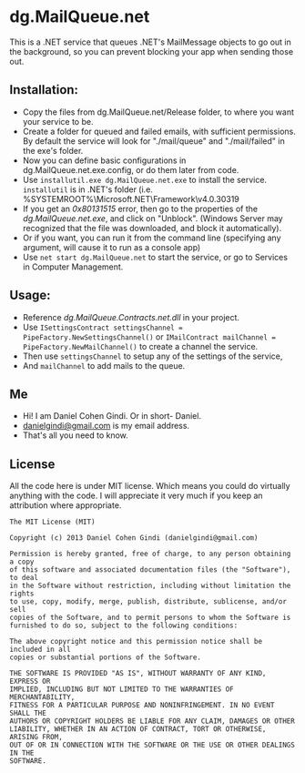 dg.MailQueue.net
================

This is a .NET service that queues .NET's MailMessage objects to go out in the background, 
so you can prevent blocking your app when sending those out.

## Installation:
* Copy the files from dg.MailQueue.net/Release folder, to where you want your service to be.
* Create a folder for queued and failed emails, with sufficient permissions. By default the service will look for "./mail/queue" and "./mail/failed" in the exe's folder.
* Now you can define basic configurations in dg.MailQueue.net.exe.config, or do them later from code.
* Use `installutil.exe dg.MailQueue.net.exe` to install the service. `installutil` is in .NET's folder (i.e. %SYSTEMROOT%\Microsoft.NET\Framework\v4.0.30319
* If you get an *0x80131515* error, then go to the properties of the *dg.MailQueue.net.exe*, and click on "Unblock". (Windows Server may recognized that the file was downloaded, and block it automatically).
* Or if you want, you can run it from the command line (specifying any argument, will cause it to run as a console app)
* Use `net start dg.MailQueue.net` to start the service, or go to Services in Computer Management.

## Usage:
* Reference *dg.MailQueue.Contracts.net.dll* in your project.
* Use `ISettingsContract settingsChannel = PipeFactory.NewSettingsChannel()` or `IMailContract mailChannel = PipeFactory.NewMailChannel()` to create a channel the service.
* Then use `settingsChannel` to setup any of the settings of the service,
* And `mailChannel` to add mails to the queue.

## Me
* Hi! I am Daniel Cohen Gindi. Or in short- Daniel.
* danielgindi@gmail.com is my email address.
* That's all you need to know.

## License

All the code here is under MIT license. Which means you could do virtually anything with the code.
I will appreciate it very much if you keep an attribution where appropriate.

    The MIT License (MIT)
    
    Copyright (c) 2013 Daniel Cohen Gindi (danielgindi@gmail.com)
    
    Permission is hereby granted, free of charge, to any person obtaining a copy
    of this software and associated documentation files (the "Software"), to deal
    in the Software without restriction, including without limitation the rights
    to use, copy, modify, merge, publish, distribute, sublicense, and/or sell
    copies of the Software, and to permit persons to whom the Software is
    furnished to do so, subject to the following conditions:
    
    The above copyright notice and this permission notice shall be included in all
    copies or substantial portions of the Software.
    
    THE SOFTWARE IS PROVIDED "AS IS", WITHOUT WARRANTY OF ANY KIND, EXPRESS OR
    IMPLIED, INCLUDING BUT NOT LIMITED TO THE WARRANTIES OF MERCHANTABILITY,
    FITNESS FOR A PARTICULAR PURPOSE AND NONINFRINGEMENT. IN NO EVENT SHALL THE
    AUTHORS OR COPYRIGHT HOLDERS BE LIABLE FOR ANY CLAIM, DAMAGES OR OTHER
    LIABILITY, WHETHER IN AN ACTION OF CONTRACT, TORT OR OTHERWISE, ARISING FROM,
    OUT OF OR IN CONNECTION WITH THE SOFTWARE OR THE USE OR OTHER DEALINGS IN THE
    SOFTWARE.
